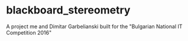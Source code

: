 # blackboard_stereometry
A project me and Dimitar Garbelianski built for the "Bulgarian National IT Competition 2016"
